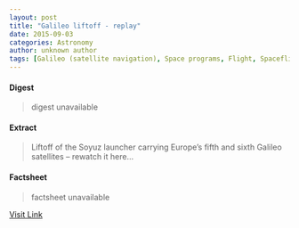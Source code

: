 ```yaml
---
layout: post
title: "Galileo liftoff - replay"
date: 2015-09-03
categories: Astronomy
author: unknown author
tags: [Galileo (satellite navigation), Space programs, Flight, Spaceflight technologies, Aerospace engineering, Astronautics, Outer space, Spacecraft, Spaceflight, Satellites, Aerospace, European space programmes, Space traffic management, Space agencies, Space exploration, Space policy of the European Union, Aerospace agencies, European Space Agency, Space organizations, International scientific organizations of Europe, Space-based economy, Industries, Featured]
---
```



#### Digest
>digest unavailable

#### Extract
>Liftoff of the Soyuz launcher carrying Europe’s fifth and sixth Galileo satellites – rewatch it here...

#### Factsheet
>factsheet unavailable

[Visit Link](http://www.esa.int/ESA_Multimedia/Videos/2014/08/Galileo_launch_replay)


